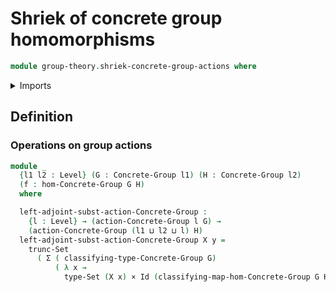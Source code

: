 # Shriek of concrete group homomorphisms

```agda
module group-theory.shriek-concrete-group-actions where
```

<details><summary>Imports</summary>

```agda
open import foundation.cartesian-product-types
open import foundation.dependent-pair-types
open import foundation.identity-types
open import foundation.set-truncations
open import foundation.sets
open import foundation.universe-levels

open import group-theory.concrete-group-actions
open import group-theory.concrete-groups
open import group-theory.homomorphisms-concrete-groups
```

</details>

## Definition

### Operations on group actions

```agda
module _
  {l1 l2 : Level} (G : Concrete-Group l1) (H : Concrete-Group l2)
  (f : hom-Concrete-Group G H)
  where

  left-adjoint-subst-action-Concrete-Group :
    {l : Level} → (action-Concrete-Group l G) →
    (action-Concrete-Group (l1 ⊔ l2 ⊔ l) H)
  left-adjoint-subst-action-Concrete-Group X y =
    trunc-Set
      ( Σ ( classifying-type-Concrete-Group G)
          ( λ x →
            type-Set (X x) × Id (classifying-map-hom-Concrete-Group G H f x) y))
```
